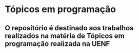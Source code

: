 # Tópicos em programação

## O repositório é destinado aos trabalhos realizados na matéria de Tópicos em programação realizada na UENF
